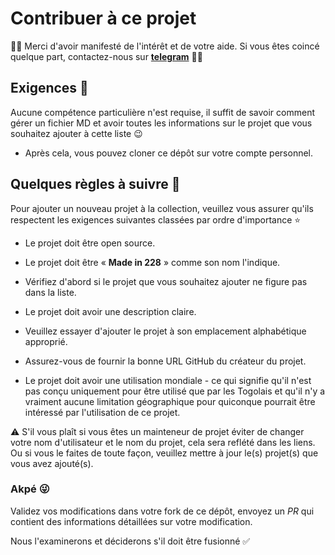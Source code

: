 # Contribuer à ce projet

👋🏽 Merci d'avoir manifesté de l'intérêt et de votre aide.
 Si vous êtes coincé quelque part, contactez-nous sur **[telegram](https://t.me/romanov2107)** 🤙🏾

## Exigences 🎯

Aucune compétence particulière n'est requise, il suffit de savoir comment gérer un fichier MD et avoir toutes les informations sur le projet que vous souhaitez ajouter à cette liste 😉

* Après cela, vous pouvez cloner ce dépôt sur votre compte personnel.


## Quelques règles à suivre 📌

Pour ajouter un nouveau projet à la collection, veuillez vous assurer qu'ils respectent les exigences suivantes classées par ordre d'importance ⭐

* Le projet doit être open source.

* Le projet doit être « **Made in 228** » comme son nom l'indique.

* Vérifiez d'abord si le projet que vous souhaitez ajouter ne figure pas dans la liste.

* Le projet doit avoir une description claire.

* Veuillez essayer d'ajouter le projet à son emplacement alphabétique approprié.

* Assurez-vous de fournir la bonne URL GitHub du créateur du projet.

* Le projet doit avoir une utilisation mondiale - ce qui signifie qu'il n'est pas conçu uniquement pour être utilisé que par les Togolais et qu'il n'y a vraiment aucune limitation géographique pour quiconque pourrait être intéressé par l'utilisation de ce projet.


⚠️ S'il vous plaît si vous êtes un mainteneur de projet éviter de changer votre nom d'utilisateur et le nom du projet, cela sera reflété dans les liens. Ou si vous le faites de toute façon, veuillez mettre à jour le(s) projet(s) que vous avez ajouté(s).

### Akpé 😜

Validez vos modifications dans votre fork de ce dépôt, envoyez un *PR* qui contient des informations détaillées sur votre modification. 

Nous l'examinerons et déciderons s'il doit être fusionné ✅